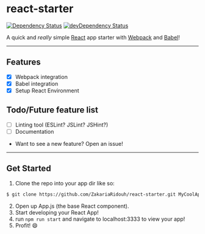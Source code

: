 # react-starter
[![Dependency Status](https://david-dm.org/zakariaridouh/react-starter.svg)](https://david-dm.org/zakariaridouh/react-starter)
[![devDependency Status](https://david-dm.org/zakariaridouh/react-starter/dev-status.svg)](https://david-dm.org/zakariaridouh/react-starter#info=devDependencies)

A quick and _really_ simple [React](https://facebook.github.io/react/) app starter with [Webpack](https://webpack.github.io/) and [Babel](https://babeljs.io/)!

---

## Features
- [x] Webpack integration
- [x] Babel integration
- [x] Setup React Environment

## Todo/Future feature list

- [ ] Linting tool (ESLint? JSLint? JSHint?)
- [ ] Documentation

* Want to see a new feature? Open an issue!

---

## Get Started
1. Clone the repo into your app dir like so:
```sh
$ git clone https://github.com/ZakariaRidouh/react-starter.git MyCoolApp
```
2. Open up App.js (the base React component).
3. Start developing your React App!
4. run ``` npm run start ``` and navigate to localhost:3333 to view your app!
5. Profit! :smile:
